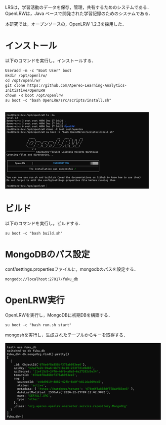 LRSは，学習活動のデータを保存，管理，共有するためのシステムである．  
OpenLRWは，Java ベースで開発された学習記録のためのシステムである．  

本研究では，オープンソースの，OpenLRW 1.2.3を採用した．  

# インストール
以下のコマンドを実行し，インストールする．  
```
Useradd -m -c "Boot User" boot
mkdir /opt/openlrw/
cd /opt/openlrw/
git clone https://github.com/Apereo-Learning-Analytics-Initiative/OpenLRW
chown -R boot /opt/openlrw
su boot -c "bash OpenLRW/src/scripts/install.sh"
```
&nbsp;  
![install.sh実行例](image/install_sh.png)

# ビルド
以下のコマンドを実行し，ビルドする．  
```
su boot -c "bash build.sh"
```

# MongoDBのパス設定
conf/settings.propertiesファイルに，mongodbのパスを設定する．
```
mongodb://localhost:27017/fuku_db
```

# OpenLRW実行
OpenLRWを実行し，MongoDBに初期DBを構築する．  
```
su boot -c "bash run.sh start"
```

mongoshを実行し，生成されたテーブルからキーを取得する．  
&nbsp;  
![apiKey取得例](image/api_key.png)



